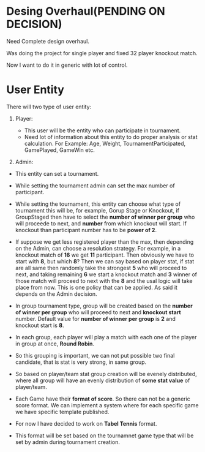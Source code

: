 # Desing Overhaul(PENDING ON DECISION)

Need Complete design overhaul.

Was doing the project for single player and fixed 32 player knockout match.

Now I want to do it in generic with lot of control.

# User Entity

There will two type of user entity:

1. Player:
    - This user will be the entity who can participate in tournament.
    - Need lot of information about this entity to do proper analysis or stat calculation. For Example: Age, Weight, TournamentParticipated, GamePlayed, GameWin etc. 

2. Admin:
 - This entity can set a tournament.
 - While setting the tournament admin can set the max number of participant.
 - While setting the tournament, this entity can choose what type of tournament this will be, for example,
 Gorup Stage or Knockout, if GroupStaged then have to select the **number of winner per group** who will proceede to next, and **number** from which knockout will start. If knockout than participant number has to be **power of 2**.
 - If suppose we get less registered player than the max, then depending on the Admin, can choose a resolution strategy. For example, in a knockout match of **16** we get **11** participant. Then obviously we have to start with **8**, but which **8**? Then we can say based on player stat, if stat are all same then randomly take the strongest **5** who will proceed to next, and taking remaining **6** we start a knockout match and **3** winner of those match will proceed to next with the **8** and the usal logic will take place from now. This is one policy that can be applied. As said it depends on the Admin decision. 
 - In group tournament type, group will be created based on the **number of winner per group** who will proceed to next and **knockout start** number. Default value for **number of winner per group** is **2** and knockout start is **8**.
 - In each group, each player will play a match with each one of the player in group at once, **Round Robin**.
 - So this grouping is important, we can not put possible two final candidate, that is stat is very strong, in same group.
 - So based on player/team stat group creation will be evenely distributed, where all group will have an evenly distribution of **some stat value** of player/team.

 - Each Game have their **format of score**. So there can not be a generic score format. We can implement a system where for each specific game we have specific template published.
 - For now I have decided to work on **Tabel Tennis** format. 
 - This format will be set based on the tournamnet game type that will be set by admin during tournament creation.




